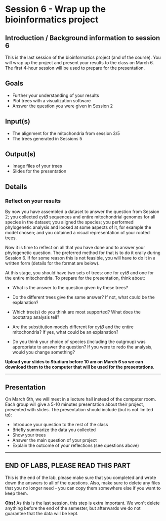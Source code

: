 
# Session 6 - Wrap up the bioinformatics project

## Introduction / Background information to session 6

This is the last session of the bioinformatics project (and of the course). You will wrap up the project and present your results to the class on March 6. The first 4-hour session will be used to prepare for the presentation.

## Goals

  + Further your understanding of your results
  + Plot trees with a visualization software
  + Answer the question you were given in Session 2
  
## Input(s)

  + The alignment for the mitochondria from session 3/5
  + The trees generated in Sessions 5

  
## Output(s)

  + Image files of your trees
  + Slides for the presentation


## Details


### Reflect on your results

By now you have assembled a dataset to answer the question from Session 2; you collected *cytB* sequences and entire mitochondrial genomes for all species in the dataset; you aligned the species; you performed phylogenetic analysis and looked at some aspects of it, for example the model chosen; and you obtained a visual representation of your rooted trees.

Now it is time to reflect on all that you have done and to answer your phylogenetic question. The preferred method for that is to do it orally during Session 6. If for some reason this is not feasible, you will have to do it in a written form (details for the format are below).

At this stage, you should have two sets of trees: one for *cytB* and one for the entire mitochondria. To prepare for the presentation, think about:

- What is the answer to the question given by these trees?

- Do the different trees give the same answer? If not, what could be the explanation?

- Which tree(s) do you think are most supported? What does the bootstrap analysis tell?

- Are the substitution models different for *cytB* and the entire mitochondria? If yes, what could be an explanation?

- Do you think your choice of species (including the outgroup) was appropriate to answer the question? If you were to redo the analysis, would you change something?

**Upload your slides to Studium before 10 am on March 6 so we can download them to the computer that will be used for the presentations.**

---
## Presentation

On March 6th, we will meet in a lecture hall instead of the computer room. Each group will give a 5-10 minutes presentation about their project, presented with slides. The presentation should include (but is not limited to):
  + Introduce your question to the rest of the class
  + Briefly summarize the data you collected
  + Show your trees
  + Answer the main question of your project
  + Explain the outcome of your reflections (see questions above)


---
## END OF LABS, PLEASE READ THIS PART

This is the end of the lab, please make sure that you completed and wrote down the answers to all of the questions.
Also, make sure to delete any files that you no longer need - you can copy them somewhere else if you want to keep them.

 **Obs!** As this is the last session, this step is extra important. We won't delete anything before the end of the semester, but afterwards we do not guarantee that the data will be kept. 
